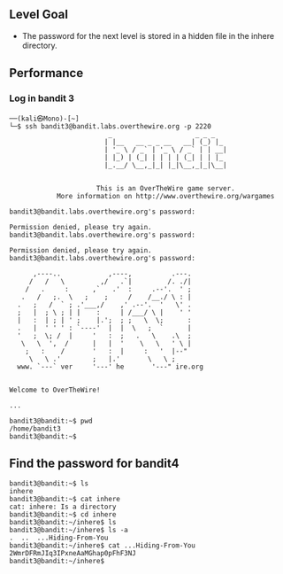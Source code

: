 ## Level Goal
- The password for the next level is stored in a hidden file in the inhere directory.

## Performance
### Log in bandit 3
    ──(kali㉿Mono)-[~]
    └─$ ssh bandit3@bandit.labs.overthewire.org -p 2220
                             _                     _ _ _   
                            | |__   __ _ _ __   __| (_) |_ 
                            | '_ \ / _` | '_ \ / _` | | __|
                            | |_) | (_| | | | | (_| | | |_ 
                            |_.__/ \__,_|_| |_|\__,_|_|\__|
                                                           
    
                          This is an OverTheWire game server. 
                More information on http://www.overthewire.org/wargames
    
    bandit3@bandit.labs.overthewire.org's password: 
    
    Permission denied, please try again.
    bandit3@bandit.labs.overthewire.org's password: 
    
    Permission denied, please try again.
    bandit3@bandit.labs.overthewire.org's password: 
    
          ,----..            ,----,          .---.
         /   /   \         ,/   .`|         /. ./|
        /   .     :      ,`   .'  :     .--'.  ' ;
       .   /   ;.  \   ;    ;     /    /__./ \ : |
      .   ;   /  ` ; .'___,/    ,' .--'.  '   \' .
      ;   |  ; \ ; | |    :     | /___/ \ |    ' '
      |   :  | ; | ' ;    |.';  ; ;   \  \;      :
      .   |  ' ' ' : `----'  |  |  \   ;  `      |
      '   ;  \; /  |     '   :  ;   .   \    .\  ;
       \   \  ',  /      |   |  '    \   \   ' \ |
        ;   :    /       '   :  |     :   '  |--"
         \   \ .'        ;   |.'       \   \ ;
      www. `---` ver     '---' he       '---" ire.org
    
    
    Welcome to OverTheWire!
    
    ...
    
    bandit3@bandit:~$ pwd
    /home/bandit3
    bandit3@bandit:~$ 
    
## Find the password for bandit4
    bandit3@bandit:~$ ls
    inhere
    bandit3@bandit:~$ cat inhere
    cat: inhere: Is a directory
    bandit3@bandit:~$ cd inhere
    bandit3@bandit:~/inhere$ ls
    bandit3@bandit:~/inhere$ ls -a
    .  ..  ...Hiding-From-You
    bandit3@bandit:~/inhere$ cat ...Hiding-From-You 
    2WmrDFRmJIq3IPxneAaMGhap0pFhF3NJ
    bandit3@bandit:~/inhere$ 
